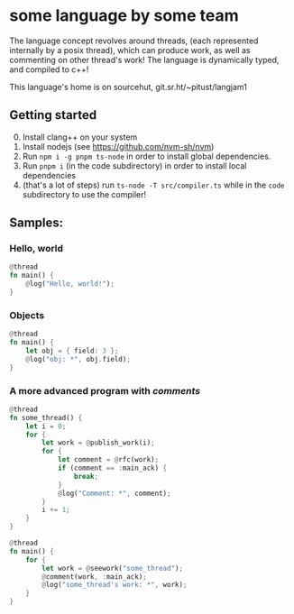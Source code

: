 # some language by some team
The language concept revolves around threads, (each represented internally by a posix thread), which can produce work, as well as commenting on other thread's work! The language is dynamically typed, and compiled to c++!

This language's home is on sourcehut, git.sr.ht/~pitust/langjam1

## Getting started
0. Install clang++ on your system
1. Install nodejs (see https://github.com/nvm-sh/nvm)
2. Run `npm i -g pnpm ts-node` in order to install global dependencies.
3. Run `pnpm i` (in the code subdirectory) in order to install local dependencies
4. (that's a lot of steps) run `ts-node -T src/compiler.ts` while in the `code` subdirectory to use the compiler!

## Samples:
### Hello, world
```rust
@thread
fn main() {
    @log("Hello, world!");
}
```
### Objects
```rust
@thread
fn main() {
    let obj = { field: 3 };
    @log("obj: *", obj.field);
}
```
### A more advanced program with _comments_
```rust
@thread
fn some_thread() {
    let i = 0;
    for {
        let work = @publish_work(i);
        for {
            let comment = @rfc(work);
            if (comment == :main_ack) {
                break;
            }
            @log("Comment: *", comment);
        }
        i += 1;
    }
}

@thread
fn main() {
    for {
        let work = @seework("some_thread");
        @comment(work, :main_ack);
        @log("some_thread's work: *", work);
    }
}
```